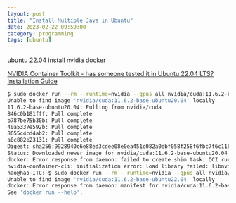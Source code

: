 ```yaml
---
layout: post
title: "Install Multiple Java in Ubuntu"
date: 2023-02-22 09:59:00
category: programming
tags: [ubuntu]
---
```


ubuntu 22.04 install nvidia docker

[NVIDIA Container Toolkit - has someone tested it in Ubuntu 22.04 LTS?](https://www.reddit.com/r/Ubuntu/comments/ugn0jl/nvidia_container_toolkit_has_someone_tested_it_in/)  
[Installation Guide](https://docs.nvidia.com/datacenter/cloud-native/container-toolkit/install-guide.html#setting-up-nvidia-container-toolkit)

```bash
$ sudo docker run --rm --runtime=nvidia --gpus all nvidia/cuda:11.6.2-base-ubuntu20.04 nvidia-smi
Unable to find image 'nvidia/cuda:11.6.2-base-ubuntu20.04' locally
11.6.2-base-ubuntu20.04: Pulling from nvidia/cuda
846c0b181fff: Pull complete 
b787be75b30b: Pull complete 
40a5337e592b: Pull complete 
8055c4cd4ab2: Pull complete 
a0c882e23131: Pull complete 
Digest: sha256:9928940c6e88ed3cdee08e0ea451c082a0ebf058f258f6fbc7f6c116aeb02143
Status: Downloaded newer image for nvidia/cuda:11.6.2-base-ubuntu20.04
docker: Error response from daemon: failed to create shim task: OCI runtime create failed: runc create failed: unable to start container process: error during container init: error running hook #0: error running hook: exit status 1, stdout: , stderr: Auto-detected mode as 'legacy'
nvidia-container-cli: initialization error: load library failed: libnvidia-ml.so.1: cannot open shared object file: no such file or directory: unknown.
hao@hao-ITC:~$ sudo docker run --rm --runtime=nvidia --gpus all nvidia/cuda:11.6.2-base-ubuntu22.04 nvidia-smi
Unable to find image 'nvidia/cuda:11.6.2-base-ubuntu22.04' locally
docker: Error response from daemon: manifest for nvidia/cuda:11.6.2-base-ubuntu22.04 not found: manifest unknown: manifest unknown.
See 'docker run --help'.

```

[jekyll]: http://jekyllrb.com
[jekyll-gh]: https://github.com/jekyll/jekyll
[jekyll-help]: https://github.com/jekyll/jekyll-help


